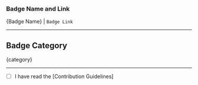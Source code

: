 ### Badge Name and Link

{Badge Name} | `Badge Link`

---

## Badge Category

{category}

---

- [ ] I have read the [Contribution Guidelines]